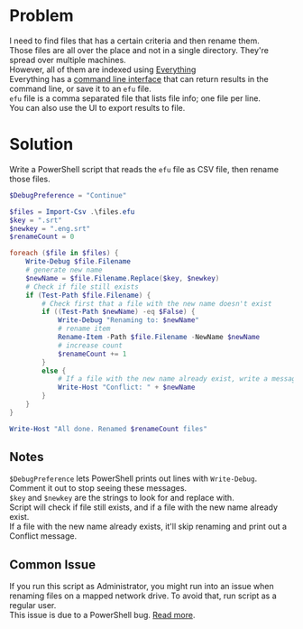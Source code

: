 # Problem

I need to find files that has a certain criteria and then rename them.  
Those files are all over the place and not in a single directory. They're spread over multiple machines.  
However, all of them are indexed using [Everything](https://www.voidtools.com/)  
Everything has a [command line interface](https://www.voidtools.com/support/everything/command_line_interface/) that can return results in the command line, or save it to an `efu` file.  
`efu` file is a comma separated file that lists file info; one file per line.  
You can also use the UI to export results to file.  


# Solution
Write a PowerShell script that reads the `efu` file as CSV file, then rename those files.  

```powershell
$DebugPreference = "Continue"

$files = Import-Csv .\files.efu 
$key = ".srt"
$newkey = ".eng.srt"
$renameCount = 0

foreach ($file in $files) {
    Write-Debug $file.Filename
    # generate new name
    $newName = $file.Filename.Replace($key, $newkey)
    # Check if file still exists
    if (Test-Path $file.Filename) {
        # Check first that a file with the new name doesn't exist
        if ((Test-Path $newName) -eq $False) {
            Write-Debug "Renaming to: $newName" 
            # rename item
            Rename-Item -Path $file.Filename -NewName $newName             
            # increase count
            $renameCount += 1
        }
        else {
            # If a file with the new name already exist, write a message to console
            Write-Host "Conflict: " + $newName 
        }
    }
}

Write-Host "All done. Renamed $renameCount files"
```

## Notes
`$DebugPreference` lets PowerShell prints out lines with `Write-Debug`. Comment it out to stop seeing these messages.  
`$key` and `$newkey` are the strings to look for and replace with.  
Script will check if file still exists, and if a file with the new name already exist.  
If a file with the new name already exists, it'll skip renaming and print out a Conflict message.  

## Common Issue
If you run this script as Administrator, you might run into an issue when renaming files on a mapped network drive. To avoid that, run script as a regular user.  
This issue is due to a PowerShell bug. [Read more](https://stackoverflow.com/questions/4742992/cannot-access-network-drive-in-powershell-running-as-administrator).   